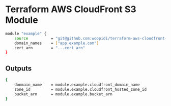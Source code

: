 # Terraform AWS CloudFront S3 Module

```sh
module "example" {
    source          = "git@github.com:woopidi/terraform-aws-cloudfront-s3.git"
    domain_names    = ["app.example.com"]
    cert_arn        = "...cert arn"
}

```

## Outputs

```sh
{
    donmain_name    = module.example.cloudfront_domain_name
    zone_id         = module.example.cloudfront_hosted_zone_id
    bucket_arn      = module.example.bucket_arn
}
```